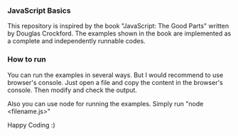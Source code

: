 ### JavaScript Basics

This repository is inspired by the book "JavaScript: The Good Parts" written by Douglas Crockford.
The examples shown in the book are implemented as a complete and independently runnable codes.


### How to run

You can run the examples in several ways. But I would recommend to use browser's console.
Just open a file and copy the content in the browser's console. Then modify and check the output. 

Also you can use node for running the examples. Simply run "node <filename.js>"


Happy Coding :)

